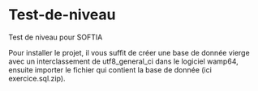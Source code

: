 # Test-de-niveau
Test de niveau pour SOFTIA

Pour installer le projet, il vous suffit de créer une base de donnée vierge avec un interclassement de utf8_general_ci dans le logiciel wamp64, ensuite importer le fichier qui contient la base de donnée (ici exercice.sql.zip).
